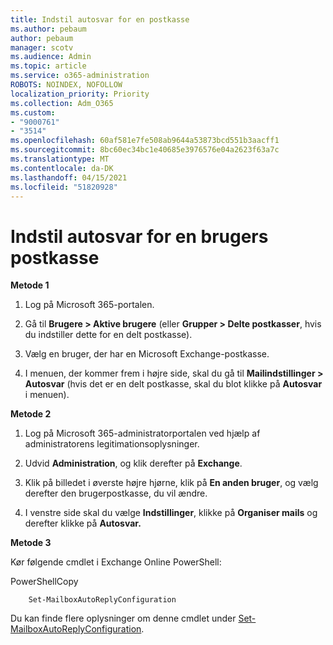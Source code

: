 ```yaml
---
title: Indstil autosvar for en postkasse
ms.author: pebaum
author: pebaum
manager: scotv
ms.audience: Admin
ms.topic: article
ms.service: o365-administration
ROBOTS: NOINDEX, NOFOLLOW
localization_priority: Priority
ms.collection: Adm_O365
ms.custom:
- "9000761"
- "3514"
ms.openlocfilehash: 60af581e7fe508ab9644a53873bcd551b3aacff1
ms.sourcegitcommit: 8bc60ec34bc1e40685e3976576e04a2623f63a7c
ms.translationtype: MT
ms.contentlocale: da-DK
ms.lasthandoff: 04/15/2021
ms.locfileid: "51820928"
---
```

# <a name="set-auto-replies-for-a-users-mailbox"></a>Indstil autosvar for en brugers postkasse

**Metode 1**

1. Log på Microsoft 365-portalen.

2. Gå til **Brugere > Aktive brugere** (eller **Grupper > Delte postkasser**, hvis du indstiller dette for en delt postkasse).

3. Vælg en bruger, der har en Microsoft Exchange-postkasse.

4. I menuen, der kommer frem i højre side, skal du gå til **Mailindstillinger > Autosvar** (hvis det er en delt postkasse, skal du blot klikke på **Autosvar** i menuen).

**Metode 2**

1. Log på Microsoft 365-administratorportalen ved hjælp af administratorens legitimationsoplysninger.

2. Udvid **Administration**, og klik derefter på **Exchange**.

3. Klik på billedet i øverste højre hjørne, klik på **En anden bruger**, og vælg derefter den brugerpostkasse, du vil ændre.

4. I venstre side skal du vælge **Indstillinger**, klikke på **Organiser mails** og derefter klikke på **Autosvar.**

**Metode 3**

Kør følgende cmdlet i Exchange Online PowerShell:

PowerShellCopy

```
    Set-MailboxAutoReplyConfiguration
```

Du kan finde flere oplysninger om denne cmdlet under [Set-MailboxAutoReplyConfiguration](https://docs.microsoft.com/powershell/module/exchange/mailboxes/set-mailboxautoreplyconfiguration).

